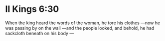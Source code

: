 # II Kings 6:30

When the king heard the words of the woman, he tore his clothes —now he was passing by on the wall —and the people looked, and behold, he had sackcloth beneath on his body —
